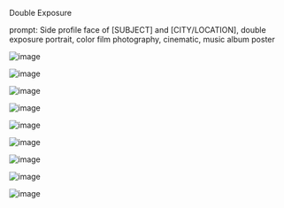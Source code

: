 Double Exposure 

prompt:  Side profile face of [SUBJECT] and [CITY/LOCATION], double exposure portrait, color film photography, cinematic, music album poster


![image](https://github.com/user-attachments/assets/aea5681b-268e-43d9-a6ce-0ba74a318767)

![image](https://github.com/user-attachments/assets/42db28c2-635c-42de-be81-fed1a7dba525)

![image](https://github.com/user-attachments/assets/27c51486-06c5-4eca-a8ad-5fd581a6186a)

![image](https://github.com/user-attachments/assets/accc4081-5844-4961-ab27-c7b8a0a2beaf)

![image](https://github.com/user-attachments/assets/8e141751-8d55-4833-9f19-8480ce53b205)

![image](https://github.com/user-attachments/assets/32fa7696-ea0f-4986-b5c6-42e73e2a5081)

![image](https://github.com/user-attachments/assets/7cc169f4-99b9-46eb-8ea6-07b52c6f8ea1)

![image](https://github.com/user-attachments/assets/47442057-06c7-4132-8b5c-5f0d8e75d354)

![image](https://github.com/user-attachments/assets/414b9c53-502c-442d-b31b-99985f59a457)
